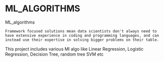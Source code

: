 # ML_ALGORITHMS
ML_algorithms

`Framework focused solutions mean data scientists don't always need to have extensive experience in coding and programming languages, and can instead use their expertise in solving bigger problems on their table.`

This project includes various Ml algo like Linear Regression, Logistic Regression, Decision Tree, random tree 
SVM etc
